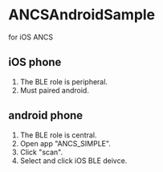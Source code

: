 # ANCSAndroidSample
for iOS ANCS

## iOS phone
1. The BLE role is peripheral.
2. Must paired android.

## android phone
1. The BLE role is central.
2. Open app "ANCS_SIMPLE".
3. Click "scan".
4. Select and click iOS BLE deivce.
